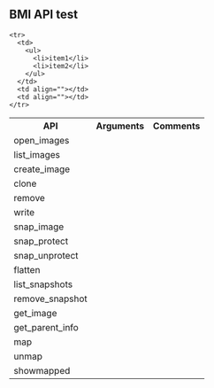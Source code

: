 <h2>BMI API test</h2>

<table>
  <tbody>
    <tr>
      <th>API</th>
      <th align="center">Arguments</th>
      <th align="right">Comments</th>
    </tr>
    <tr>
      <td>open_images</td>
      <td align=""></td>
      <td align=""></td>
    </tr>
    <tr>
      <td>list_images</td>
      <td align=""></td>
      <td align=""></td>
    </tr>
    <tr>
      <td>create_image</td>
      <td align=""></td>
      <td align=""></td>
    </tr>
    <tr>
      <td>clone</td>
      <td align=""></td>
      <td align=""></td>
    </tr>
    <tr>
      <td>remove</td>
      <td align=""></td>
      <td align=""></td>
    </tr>
    <tr>
      <td>write</td>
      <td align=""></td>
      <td align=""></td>
    </tr>
    <tr>
      <td>snap_image</td>
      <td align=""></td>
      <td align=""></td>
    </tr>
    <tr>
      <td>snap_protect</td>
      <td align=""></td>
      <td align=""></td>
    </tr>
    <tr>
      <td>snap_unprotect</td>
      <td align=""></td>
      <td align=""></td>
    </tr>
    <tr>
      <td>flatten</td>
      <td align=""></td>
      <td align=""></td>
    </tr>
    <tr>
      <td>list_snapshots</td>
      <td align=""></td>
      <td align=""></td>
    </tr>
    <tr>
      <td>remove_snapshot</td>
      <td align=""></td>
      <td align=""></td>
    </tr>
    <tr>
      <td>get_image</td>
      <td align=""></td>
      <td align=""></td>
    </tr>
    <tr>
      <td>get_parent_info</td>
      <td align=""></td>
      <td align=""></td>
    </tr>
    <tr>
      <td>map</td>
      <td align=""></td>
      <td align=""></td>
    </tr>
    <tr>
      <td>unmap</td>
      <td align=""></td>
      <td align=""></td>
    </tr>
    <tr>
      <td>showmapped</td>
      <td align=""></td>
      <td align=""></td>
    </tr>
    
    <tr>
      <td>
        <ul>
          <li>item1</li>
          <li>item2</li>
        </ul>
      </td>
      <td align=""></td>
      <td align=""></td>
    </tr>
  </tbody>
</table>
